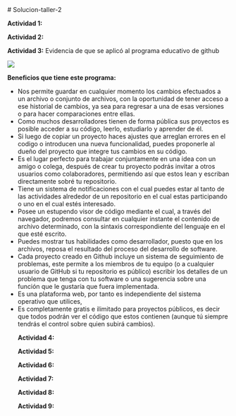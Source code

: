 <html>
# Solucion-taller-2
<title>
  <center>
    <b>Solución del Taller N°2</b>
  </center>
</title>
<p>
  <b>Actividad 1:</b>
</p>
<p>
  <b/>Actividad 2:</b>
</p>
<p>
  <b>Actividad 3:</b> Evidencia de que se aplicó al programa educativo de github
</p>
<p>
  <img src="imagenes/imagen.jpg"/>
</p>
<p>
  <b>Beneficios que tiene este programa:</b>
</p>
<ul>
  <li>Nos permite guardar en cualquier momento los cambios efectuados a un archivo o conjunto de archivos, con la oportunidad de tener         acceso a ese historial de cambios, ya sea para regresar a una de esas versiones o para hacer comparaciones entre ellas.
<li>Como muchos desarrolladores tienen de forma pública sus proyectos es posible acceder a su código, leerlo, estudiarlo y aprender de él.
<li>Si luego de copiar un proyecto haces ajustes que arreglan errores en el codigo o introducen una nueva funcionalidad, puedes proponerle al dueño del proyecto que integre tus cambios en su código.
<li>Es el lugar perfecto para trabajar conjuntamente en una idea con un amigo o colega, después de crear tu proyecto podrás invitar a otros usuarios como colaboradores, permitiendo así que estos lean y escriban directamente sobré tu repositorio.
<li>Tiene un sistema de notificaciones con el cual puedes estar al tanto de las actividades alrededor de un repositorio en el cual estas participando o uno en el cual estés interesado.
<li>Posee un estupendo visor de código mediante el cual, a través del navegador, podremos consultar en cualquier instante el contenido de archivo determinado, con la sintaxis correspondiente del lenguaje en el que esté escrito.
<li>Puedes mostrar tus habilidades como desarrollador, puesto que en los archivos, reposa el resultado del proceso del desarrollo de software. 
<li>Cada proyecto creado en Github incluye un sistema de seguimiento de problemas, este permite a los miembros de tu equipo (o a cualquier usuario de GitHub si tu repositorio es público) escribir los detalles de un problema que tenga con tu software o una sugerencia sobre una función que le gustaría que fuera implementada.
<li>Es una plataforma web, por tanto es independiente del sistema operativo que utilices, 
<li>Es completamente gratis e ilimitado para proyectos públicos, es decir que todos podrán ver el código que estos contienen (aunque tú siempre tendrás el control sobre quien subirá cambios).
<p>
  <b>Actividad 4:</b>
</p>
<p>
  <b>Actividad 5:</b>
</p>
<p>
  <b>Actividad 6:</b>
</p>
<p>
  <b>Actividad 7:</b>
</p>
<p>
  <b>Actividad 8:</b>
</p>
<p>
  <b>Actividad 9:</b>
</p>
</html>
